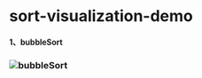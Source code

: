 # sort-visualization-demo
#### 1、bubbleSort

### ![bubbleSort](https://z3.ax1x.com/2021/09/07/hTYve1.gif)
